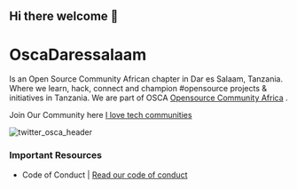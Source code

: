 ## Hi there welcome 👋

# OscaDaressalaam
Is an Open Source Community African chapter in Dar es Salaam, Tanzania.  Where we learn, hack, connect and champion #opensource  projects & initiatives in Tanzania. We are part of OSCA  [Opensource Community Africa](https://oscafrica.org/about-us) .


Join Our Community here [I love tech communities](https://forms.gle/wS9LeVvMJQVjbyuPA)

![twitter_osca_header](https://github.com/OscaDaressalaam/OscaDaressalaam/assets/84270692/2db81745-1926-452e-aa47-c28a69b202ec)

### Important Resources

- Code of Conduct | [Read our code of conduct](https://github.com/OscaDaressalaam/.github/blob/main/CODE_OF_CONDUCT.md)
